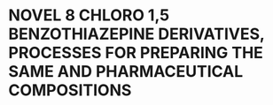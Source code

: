 # NOVEL 8 CHLORO 1,5 BENZOTHIAZEPINE DERIVATIVES, PROCESSES FOR PREPARING THE SAME AND PHARMACEUTICAL COMPOSITIONS